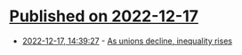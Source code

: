 # [Published on 2022-12-17](index.md)

* [2022-12-17, 14:39:27](https://news.ycombinator.com/item?id=34028087) - [As unions decline, inequality rises](https://www.epi.org/publication/unions-decline-inequality-rises/)
